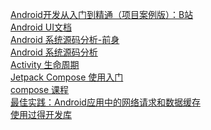    [ Android开发从入门到精通（项目案例版）：B站 ]( https://www.bilibili.com/video/BV1jW411375J/?p=2&spm_id_from=pageDriver&vd_source=bc5bee468c2cbda6193e66c4288c8c7b )    <br/>
   [ Android UI文档 ]( https://developer.android.google.cn/develop/ui/views/layout/declaring-layout?hl=zh-cn )    <br/>
   [ Android 系统源码分析-前身 ]( https://github.com/sucese/android-open-source-project-analysis )    <br/>
   [ Android 系统源码分析 ]( https://github.com/BeesX/BeesAndroid )    <br/>
   [ Activity 生命周期 ]( https://developer.android.google.cn/guide/components/activities/activity-lifecycle?hl=zh-cn )    <br/>
   [ Jetpack Compose 使用入门 ]( https://developer.android.google.cn/jetpack/compose/documentation?hl=zh-cn )    <br/>
   [ compose 课程 ]( https://developer.android.google.cn/jetpack/compose?hl=zh-cn )    <br/>
   [ 最佳实践：Android应用中的网络请求和数据缓存 ]( https://blog.csdn.net/u011897062/article/details/130243052 )    <br/>
   [ 使用过得开发库 ]( https://github.com/shaoting0730/mobile-learn/blob/master/Android/%E4%BD%BF%E7%94%A8%E8%BF%87%E7%9A%84%E5%BC%80%E5%8F%91%E5%BA%93.md )    <br/>
